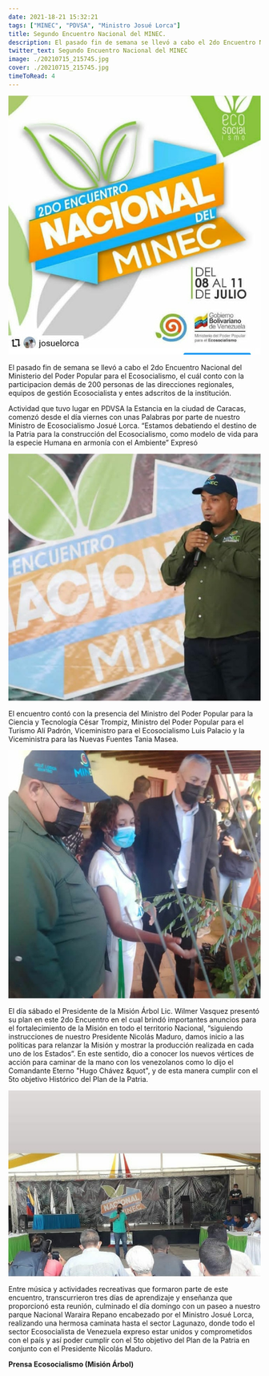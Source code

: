 ```yaml
---
date: 2021-18-21 15:32:21
tags: ["MINEC", "PDVSA", "Ministro Josué Lorca"]
title: Segundo Encuentro Nacional del MINEC.
description: El pasado fin de semana se llevó a cabo el 2do Encuentro Nacional del Ministerio del Poder Popular para el Ecosocialismo, el cuál conto con la participacion demás de 200 personas de las direcciones regionales, equipos de gestión Ecosocialista y entes adscritos de la institución.
twitter_text: Segundo Encuentro Nacional del MINEC
image: ./20210715_215745.jpg
cover: ./20210715_215745.jpg
timeToRead: 4
---
```


![Mision-Arbol](./20210715_215839.jpg)

El pasado fin de semana se llevó a cabo el 2do Encuentro Nacional del Ministerio del Poder Popular para el Ecosocialismo, el cuál conto con la participacion demás de 200 personas de las direcciones regionales, equipos de gestión Ecosocialista y entes adscritos de la institución.

Actividad que tuvo lugar en PDVSA la Estancia en la ciudad de Caracas, comenzó desde el día viernes con unas Palabras por parte de nuestro Ministro de Ecosocialismo Josué Lorca. “Estamos debatiendo el destino de la Patria para la construcción del Ecosocialismo, como modelo de vida para la especie Humana en armonía con el Ambiente” Expresó

![Mision-Arbol-2](./20210715_215817.jpg)

El encuentro contó con la presencia del Ministro del Poder Popular para la Ciencia y Tecnología César Trompiz, Ministro del Poder Popular para el Turismo Alí Padrón, Viceministro para el Ecosocialismo Luis Palacio y la Viceministra para las Nuevas Fuentes Tania Masea.

![Mision-Arbol-3](./20210715_215803.jpg)

El día sábado el Presidente de la Misión Árbol Lic. Wilmer Vasquez presentó su plan en este 2do Encuentro en el cual brindó importantes anuncios para el fortalecimiento de la Misión en todo el territorio Nacional, “siguiendo instrucciones de nuestro Presidente Nicolás Maduro, damos inicio a las políticas para relanzar la Misión y mostrar la producción realizada en cada uno de los Estados”. En este sentido, dio a conocer los nuevos vértices de acción para caminar de la mano con los venezolanos como lo dijo el Comandante Eterno "Hugo Chávez &quot", y de esta manera cumplir con el 5to objetivo Histórico del Plan de la Patria.

![Mision-Arbol-4](./20210715_215745.jpg)

Entre música y actividades recreativas que formaron parte de este encuentro, transcurrieron tres días de aprendizaje y enseñanza que proporcionó esta reunión, culminado el día domingo con un paseo a nuestro parque Nacional Waraira Repano encabezado por el Ministro Josué Lorca, realizando una hermosa caminata hasta el sector Lagunazo, donde todo el sector Ecosocialista de Venezuela expreso estar unidos y comprometidos con el país y así poder cumplir con el 5to objetivo del Plan de la Patria en conjunto con el Presidente Nicolás Maduro.


**Prensa Ecosocialismo (Misión Árbol)**

